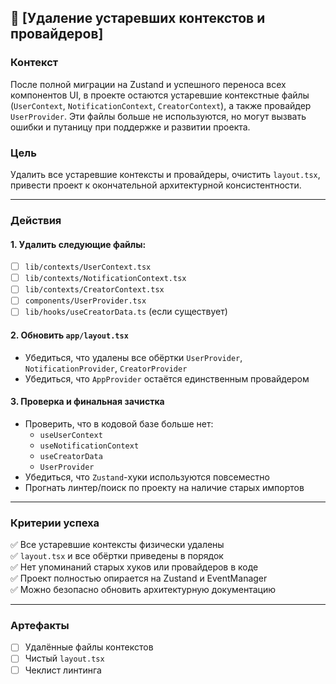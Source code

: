 ## 🧹 [Удаление устаревших контекстов и провайдеров]

### Контекст
После полной миграции на Zustand и успешного переноса всех компонентов UI, в проекте остаются устаревшие контекстные файлы (`UserContext`, `NotificationContext`, `CreatorContext`), а также провайдер `UserProvider`. Эти файлы больше не используются, но могут вызвать ошибки и путаницу при поддержке и развитии проекта.

### Цель
Удалить все устаревшие контексты и провайдеры, очистить `layout.tsx`, привести проект к окончательной архитектурной консистентности.

---

### Действия

#### 1. Удалить следующие файлы:
- [ ] `lib/contexts/UserContext.tsx`
- [ ] `lib/contexts/NotificationContext.tsx`
- [ ] `lib/contexts/CreatorContext.tsx`
- [ ] `components/UserProvider.tsx`
- [ ] `lib/hooks/useCreatorData.ts` (если существует)

#### 2. Обновить `app/layout.tsx`
- Убедиться, что удалены все обёртки `UserProvider`, `NotificationProvider`, `CreatorProvider`
- Убедиться, что `AppProvider` остаётся единственным провайдером

#### 3. Проверка и финальная зачистка
- Проверить, что в кодовой базе больше нет:
  - `useUserContext`
  - `useNotificationContext`
  - `useCreatorData`
  - `UserProvider`
- Убедиться, что `Zustand`-хуки используются повсеместно
- Прогнать линтер/поиск по проекту на наличие старых импортов

---

### Критерии успеха

✅ Все устаревшие контексты физически удалены  
✅ `layout.tsx` и все обёртки приведены в порядок  
✅ Нет упоминаний старых хуков или провайдеров в коде  
✅ Проект полностью опирается на Zustand и EventManager  
✅ Можно безопасно обновить архитектурную документацию

---

### Артефакты

- [ ] Удалённые файлы контекстов
- [ ] Чистый `layout.tsx`
- [ ] Чеклист линтинга